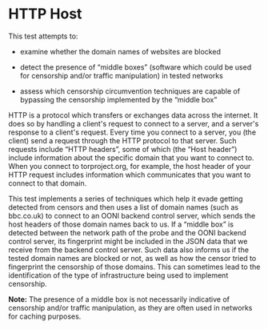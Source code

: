 # HTTP Host

This test attempts to:

* examine whether the domain names of websites are blocked

* detect the presence of “middle boxes” (software which could be used for
  censorship and/or traffic manipulation) in tested networks

* assess which censorship circumvention techniques are capable of bypassing the
  censorship implemented by the “middle box”

HTTP is a protocol which transfers or exchanges data across the internet. It
does so by handling a client's request to connect to a server, and a server's
response to a client's request. Every time you connect to a server, you (the
client) send a request through the HTTP protocol to that server. Such requests
include “HTTP headers”, some of which (the “Host header”) include information
about the specific domain that you want to connect to. When you connect to
torproject.org, for example, the host header of your HTTP request includes
information which communicates that you want to connect to that domain.

This test implements a series of techniques which help it evade getting detected
from censors and then uses a list of domain names (such as bbc.co.uk) to connect
to an OONI backend control server, which sends the host headers of those domain
names back to us. If a “middle box” is detected between the network path of the
probe and the OONI backend control server, its fingerprint might be included in
the JSON data that we receive from the backend control server. Such data also
informs us if the tested domain names are blocked or not, as well as how the
censor tried to fingerprint the censorship of those domains. This can sometimes
lead to the identification of the type of infrastructure being used to implement
censorship.

**Note:** The presence of a middle box is not necessarily indicative of
censorship and/or traffic manipulation, as they are often used in networks for
caching purposes.
